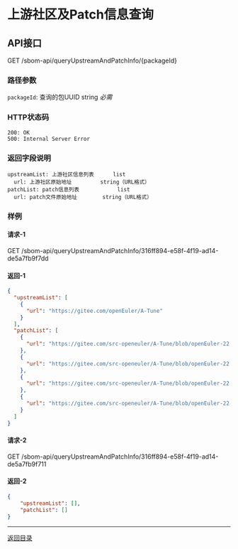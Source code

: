 <!--
project: "SBOM Service"
title: 上游社区及Patch信息查询
date: 2022-11-10
maintainer: zejun19
comment: ""
-->

# 上游社区及Patch信息查询

## API接口

GET /sbom-api/queryUpstreamAndPatchInfo/{packageId}

### 路径参数

`packageId`: 查询的包UUID    string      *必需*

### HTTP状态码

```text
200: OK
500: Internal Server Error
```

### 返回字段说明

```text
upstreamList: 上游社区信息列表      list
  url: 上游社区原始地址         string（URL格式）
patchList: patch信息列表            list
  url: patch文件原始地址        string（URL格式）
```

### 样例

#### 请求-1

GET /sbom-api/queryUpstreamAndPatchInfo/316ff894-e58f-4f19-ad14-de5a7fb9f7dd

#### 返回-1

```json
{
  "upstreamList": [
    {
      "url": "https://gitee.com/openEuler/A-Tune"
    }
  ],
  "patchList": [
    {
      "url": "https://gitee.com/src-openeuler/A-Tune/blob/openEuler-22.03-LTS/check-whether-the-certificate-file-exists.patch"
    },
    {
      "url": "https://gitee.com/src-openeuler/A-Tune/blob/openEuler-22.03-LTS/add-FAQ-and-self-signature-certificate-manufacturing.patch"
    },
    {
      "url": "https://gitee.com/src-openeuler/A-Tune/blob/openEuler-22.03-LTS/fix-start-failed-of-atuned-service.patch"
    },
    {
      "url": "https://gitee.com/src-openeuler/A-Tune/blob/openEuler-22.03-LTS/change-Makefile-A-Tune-version-to-1.0.0.patch"
    }
  ]
}
```

#### 请求-2

GET /sbom-api/queryUpstreamAndPatchInfo/316ff894-e58f-4f19-ad14-de5a7fb9f711

#### 返回-2

```json
{
    "upstreamList": [],
    "patchList": []
}
```

---

[返回目录](../../README.md)
